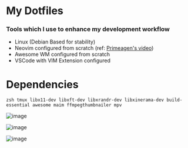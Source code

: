 # My Dotfiles

### Tools which I use to enhance my development workflow

- Linux (Debian Based for stability)
- Neovim configured from scratch (ref: [Primeagen's video](https://www.youtube.com/watch?v=w7i4amO_zaE))
- Awesome WM configured from scratch
- VSCode with VIM Extension configured

# Dependencies

```console
zsh tmux libx11-dev libxft-dev libxrandr-dev libxinerama-dev build-essential awesome maim ffmpegthumbnailer mpv
```
![image](https://github.com/user-attachments/assets/bfc1f97d-aa1f-4695-8941-744d6be04ecd)

![image](https://github.com/user-attachments/assets/1ac6b7e3-2152-46a3-96c5-89b1f0852eba)

![image](https://github.com/user-attachments/assets/f18b83e5-8614-4cd3-a042-6fd57d5f9fc2)
